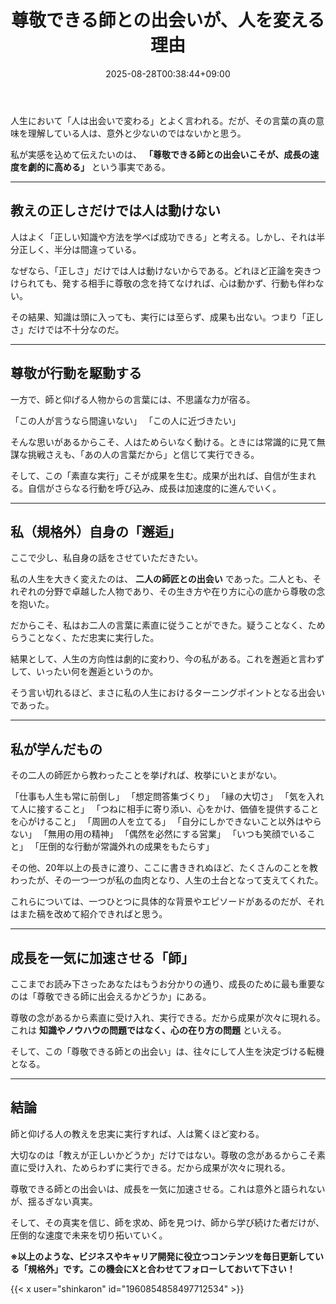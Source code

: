 ﻿---
title: "尊敬できる師との出会いが、人を変える理由"
date: 2025-08-28T00:38:44+09:00
draft: false
---

人生において「人は出会いで変わる」とよく言われる。だが、その言葉の真の意味を理解している人は、意外と少ないのではないかと思う。

私が実感を込めて伝えたいのは、 **「尊敬できる師との出会いこそが、成長の速度を劇的に高める」** という事実である。




---



## 教えの正しさだけでは人は動けない

人はよく「正しい知識や方法を学べば成功できる」と考える。しかし、それは半分正しく、半分は間違っている。

なぜなら、「正しさ」だけでは人は動けないからである。どれほど正論を突きつけられても、発する相手に尊敬の念を持てなければ、心は動かず、行動も伴わない。

その結果、知識は頭に入っても、実行には至らず、成果も出ない。つまり「正しさ」だけでは不十分なのだ。



---



## 尊敬が行動を駆動する

一方で、師と仰げる人物からの言葉には、不思議な力が宿る。

「この人が言うなら間違いない」
「この人に近づきたい」

そんな思いがあるからこそ、人はためらいなく動ける。ときには常識的に見て無謀な挑戦さえも、「あの人の言葉だから」と信じて実行できる。

そして、この「素直な実行」こそが成果を生む。成果が出れば、自信が生まれる。自信がさらなる行動を呼び込み、成長は加速度的に進んでいく。



---



## 私（規格外）自身の「邂逅」

ここで少し、私自身の話をさせていただきたい。

私の人生を大きく変えたのは、 **二人の師匠との出会い** であった。二人とも、それぞれの分野で卓越した人物であり、その生き方や在り方に心の底から尊敬の念を抱いた。

だからこそ、私はお二人の言葉に素直に従うことができた。疑うことなく、ためらうことなく、ただ忠実に実行した。

結果として、人生の方向性は劇的に変わり、今の私がある。これを邂逅と言わずして、いったい何を邂逅というのか。

そう言い切れるほど、まさに私の人生におけるターニングポイントとなる出会いであった。



---



## 私が学んだもの

その二人の師匠から教わったことを挙げれば、枚挙にいとまがない。

「仕事も人生も常に前倒し」
「想定問答集づくり」
「縁の大切さ」
「気を入れて人に接すること」
「つねに相手に寄り添い、心をかけ、価値を提供することを心がけること」
「周囲の人を立てる」
「自分にしかできないこと以外はやらない」
「無用の用の精神」
「偶然を必然にする営業」
「いつも笑顔でいること」
「圧倒的な行動が常識外れの成果をもたらす」

その他、20年以上の長きに渡り、ここに書ききれぬほど、たくさんのことを教わったが、その一つ一つが私の血肉となり、人生の土台となって支えてくれた。

これらについては、一つひとつに具体的な背景やエピソードがあるのだが、それはまた稿を改めて紹介できればと思う。



---



## 成長を一気に加速させる「師」

ここまでお読み下さったあなたはもうお分かりの通り、成長のために最も重要なのは「尊敬できる師に出会えるかどうか」にある。

尊敬の念があるから素直に受け入れ、実行できる。だから成果が次々に現れる。これは **知識やノウハウの問題ではなく、心の在り方の問題** といえる。

そして、この「尊敬できる師との出会い」は、往々にして人生を決定づける転機となる。



---



## 結論

師と仰げる人の教えを忠実に実行すれば、人は驚くほど変わる。

大切なのは「教えが正しいかどうか」だけではない。尊敬の念があるからこそ素直に受け入れ、ためらわずに実行できる。だから成果が次々に現れる。

尊敬できる師との出会いは、成長を一気に加速させる。これは意外と語られないが、揺るぎない真実。

そして、その真実を信じ、師を求め、師を見つけ、師から学び続けた者だけが、圧倒的な速度で未来を切り拓いていく。



**※以上のような、ビジネスやキャリア開発に役立つコンテンツを毎日更新している「規格外」です。この機会にXと合わせてフォローしておいて下さい！**



{{< x user="shinkaron" id="1960854858497712534" >}}